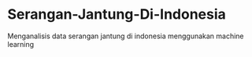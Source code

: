 # Serangan-Jantung-Di-Indonesia
Menganalisis data serangan jantung di indonesia menggunakan machine learning

